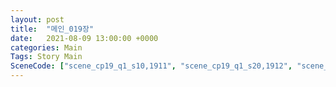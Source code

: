 ```yaml
---
layout: post
title:  "메인_019장"
date:   2021-08-09 13:00:00 +0000
categories: Main
Tags: Story Main
SceneCode: ["scene_cp19_q1_s10,1911", "scene_cp19_q1_s20,1912", "scene_cp19_q2_s10,1921", "scene_cp19_q2_s20,1922", "scene_cp19_q3_s10,1931", "scene_cp19_q3_s20,1932", "scene_cp19_q4_s10,1941", "scene_cp19_q4_s20,1942", "scene_cp19_q4_s30,1943"]
---
```

